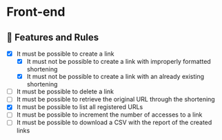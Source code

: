 # Front-end

## 🚀 Features and Rules

- [x] It must be possible to create a link
  - [x] It must not be possible to create a link with improperly formatted shortening
  - [x] It must not be possible to create a link with an already existing shortening
- [ ] It must be possible to delete a link
- [ ] It must be possible to retrieve the original URL through the shortening
- [x] It must be possible to list all registered URLs
- [ ] It must be possible to increment the number of accesses to a link
- [ ] It must be possible to download a CSV with the report of the created links
